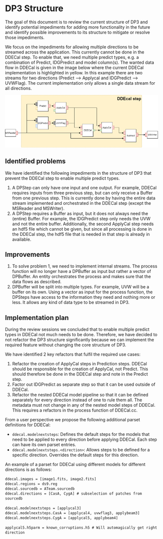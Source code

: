 # DP3 Structure

The goal of this document is to review the current structure of DP3 and identify potential impediments for adding more functionality in the future and identify possible improvements to its structure to mitigate or resolve those impediments.

We focus on the impediments for allowing multiple directions to be streamed across the application. This currently cannot be done in the DDECal step. To enable that, we need multiple predict types, e.g. a combination of Predict, IDGPredict and model column(s). The wanted data flow in DDECal is given in the image below where the current DDECal implementation is highlighted in yellow. In this example there are two streams for two directions (Predict --> Applycal and IDGPredict --> UVWFlag). The current implementation only allows a single data stream for all directions.

![Detailed process of a DDECal pipeline](docs/doxygen/images/ddecal.png)

## Identified problems
We have identified the following impediments in the structure of DP3 that prevent the DDECal step to enable multiple predict types.
1. A DPStep can only have one input and one output. For example, DDECal requires inputs from three previous step, but can only receive a Buffer from one previous step. This is currently done by having the entire data stream implemented and orchestrated in the DDECal step (except the MSReader and MSWriter).
2. A DPStep requires a Buffer as input, but it does not always need the (entire) Buffer. For example, the IDGPredict step only needs the UVW and not the entire buffer. Additionally, the second ApplyCal step needs an hdf5 file which cannot be given, but since all processing is done in the DDECal step, the hdf5 file that is needed in that step is already in available.

## Improvements
1. To solve problem 1, we need to implement internal streams. The process function will no longer have a DPBuffer as input but rather a vector of DPBuffer. An entity orchestrates the process and makes sure that the data flows as described.
2. DPBuffer will be split into multiple types. For example, UVW will be a buffer on its own. Using a vector as input for the process function, the DPSteps have access to the information they need and nothing more or less. It allows any kind of data type to be streamed in DP3.

## Implementation plan
During the review sessions we concluded that to enable multiple predict types in DDECal not much needs to be done. Therefore, we have decided to not refactor the DP3 structure significantly because we can implement the required feature without changing the core structure of DP3.

We have identified 2 key refactors that fulfil the required use cases:
1. Refactor the creation of ApplyCal steps in Prediction steps. DDECal should be responsible for the creation of ApplyCal, not Predict. This should therefore be done in the DDECal step and note in the Predict step.
2. Factor out IDGPredict as separate step so that it can be used outside of DDECal.
3. Refactor the nested DDECal model pipeline so that it can be defined separately for every direction instead of one to rule them all. The metadata must not change in any of the nested model steps of DDECal. This requires a refactors in the process function of DDECal.cc.

From a user perspective we propose the following additional parset definitions for DDECal:
- `ddecal.modelnextsteps`: Defines the default steps for the models that need to be applied to every direction before applying DDECal. Each step can have its own parset entries.
- `ddecal.modelnextsteps.<direction>`: Allows steps to be defined for a specific direction. Overrides the default steps for this direction.

An example of a parset for DDECal using different models for different directions is as follows:
```
ddecal.images = [image1.fits, image2.fits]  
ddecal.regions = ds9.reg  
ddecal.sourcedb = ATeam.sourcedb  
ddecal.directions = [CasA, CygA] # subselection of patches from sourcedb

ddecal.modelnextsteps = [applycal3]  
ddecal.modelnextsteps.CasA = [applycal4, uvwflag3, applybeam3]  
ddecal.modelnextsteps.CygA = [applycal5, applybeam4]  

applycal5.h5parm = known_corruptions.h5 # Will automagically get right direction
```
